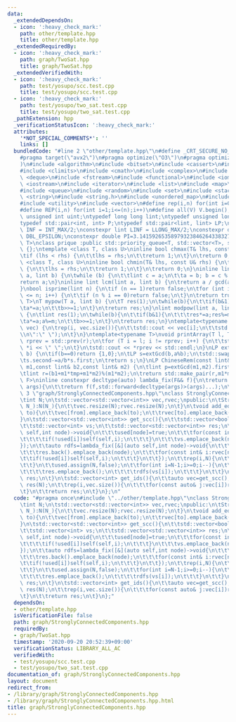 ```yaml
---
data:
  _extendedDependsOn:
  - icon: ':heavy_check_mark:'
    path: other/template.hpp
    title: other/template.hpp
  _extendedRequiredBy:
  - icon: ':heavy_check_mark:'
    path: graph/TwoSat.hpp
    title: graph/TwoSat.hpp
  _extendedVerifiedWith:
  - icon: ':heavy_check_mark:'
    path: test/yosupo/scc.test.cpp
    title: test/yosupo/scc.test.cpp
  - icon: ':heavy_check_mark:'
    path: test/yosupo/two_sat.test.cpp
    title: test/yosupo/two_sat.test.cpp
  _pathExtension: hpp
  _verificationStatusIcon: ':heavy_check_mark:'
  attributes:
    '*NOT_SPECIAL_COMMENTS*': ''
    links: []
  bundledCode: "#line 2 \"other/template.hpp\"\n#define _CRT_SECURE_NO_WARNINGS\n\
    #pragma target(\"avx2\")\n#pragma optimize(\"O3\")\n#pragma optimize(\"unroll-loops\"\
    )\n#include <algorithm>\n#include <bitset>\n#include <cassert>\n#include <cfloat>\n\
    #include <climits>\n#include <cmath>\n#include <complex>\n#include <ctime>\n#include\
    \ <deque>\n#include <fstream>\n#include <functional>\n#include <iomanip>\n#include\
    \ <iostream>\n#include <iterator>\n#include <list>\n#include <map>\n#include <memory>\n\
    #include <queue>\n#include <random>\n#include <set>\n#include <stack>\n#include\
    \ <string>\n#include <string.h>\n#include <unordered_map>\n#include <unordered_set>\n\
    #include <utility>\n#include <vector>\n#define rep(i,n) for(int i=0;i<(n);i++)\n\
    #define REP(i,n) for(int i=1;i<=(n);i++)\n#define all(V) V.begin(),V.end()\ntypedef\
    \ unsigned int uint;\ntypedef long long lint;\ntypedef unsigned long long ulint;\n\
    typedef std::pair<int, int> P;\ntypedef std::pair<lint, lint> LP;\nconstexpr int\
    \ INF = INT_MAX/2;\nconstexpr lint LINF = LLONG_MAX/2;\nconstexpr double eps =\
    \ DBL_EPSILON;\nconstexpr double PI=3.141592653589793238462643383279;\ntemplate<class\
    \ T>\nclass prique :public std::priority_queue<T, std::vector<T>, std::greater<T>>\
    \ {};\ntemplate <class T, class U>\ninline bool chmax(T& lhs, const U& rhs) {\n\
    \tif (lhs < rhs) {\n\t\tlhs = rhs;\n\t\treturn 1;\n\t}\n\treturn 0;\n}\ntemplate\
    \ <class T, class U>\ninline bool chmin(T& lhs, const U& rhs) {\n\tif (lhs > rhs)\
    \ {\n\t\tlhs = rhs;\n\t\treturn 1;\n\t}\n\treturn 0;\n}\ninline lint gcd(lint\
    \ a, lint b) {\n\twhile (b) {\n\t\tlint c = a;\n\t\ta = b; b = c % b;\n\t}\n\t\
    return a;\n}\ninline lint lcm(lint a, lint b) {\n\treturn a / gcd(a, b) * b;\n\
    }\nbool isprime(lint n) {\n\tif (n == 1)return false;\n\tfor (int i = 2; i * i\
    \ <= n; i++) {\n\t\tif (n % i == 0)return false;\n\t}\n\treturn true;\n}\ntemplate<typename\
    \ T>\nT mypow(T a, lint b) {\n\tT res(1);\n\twhile(b){\n\t\tif(b&1)res*=a;\n\t\
    \ta*=a;\n\t\tb>>=1;\n\t}\n\treturn res;\n}\nlint modpow(lint a, lint b, lint m)\
    \ {\n\tlint res(1);\n\twhile(b){\n\t\tif(b&1){\n\t\t\tres*=a;res%=m;\n\t\t}\n\t\
    \ta*=a;a%=m;\n\t\tb>>=1;\n\t}\n\treturn res;\n}\ntemplate<typename T>\nvoid printArray(std::vector<T>&\
    \ vec) {\n\trep(i, vec.size()){\n\t\tstd::cout << vec[i];\n\t\tstd::cout<<(i==(int)vec.size()-1?\"\
    \\n\":\" \");\n\t}\n}\ntemplate<typename T>\nvoid printArray(T l, T r) {\n\tT\
    \ rprev = std::prev(r);\n\tfor (T i = l; i != rprev; i++) {\n\t\tstd::cout <<\
    \ *i << \" \";\n\t}\n\tstd::cout << *rprev << std::endl;\n}\nLP extGcd(lint a,lint\
    \ b) {\n\tif(b==0)return {1,0};\n\tLP s=extGcd(b,a%b);\n\tstd::swap(s.first,s.second);\n\
    \ts.second-=a/b*s.first;\n\treturn s;\n}\nLP ChineseRem(const lint& b1,const lint&\
    \ m1,const lint& b2,const lint& m2) {\n\tlint p=extGcd(m1,m2).first;\n\tlint tmp=(b2-b1)*p%m2;\n\
    \tlint r=(b1+m1*tmp+m1*m2)%(m1*m2);\n\treturn std::make_pair(r,m1*m2);\n}\ntemplate<typename\
    \ F>\ninline constexpr decltype(auto) lambda_fix(F&& f){\n\treturn [f=std::forward<F>(f)](auto&&...\
    \ args){\n\t\treturn f(f,std::forward<decltype(args)>(args)...);\n\t};\n}\n#line\
    \ 3 \"graph/StronglyConnectedComponents.hpp\"\nclass StronglyConnectedComponents{\n\
    \tint N;\n\tstd::vector<std::vector<int>> vec,rvec;\npublic:\n\tStronglyConnectedComponents(int\
    \ N_):N(N_){\n\t\tvec.resize(N);rvec.resize(N);\n\t}\n\tvoid add_edge(int from,int\
    \ to){\n\t\tvec[from].emplace_back(to);\n\t\trvec[to].emplace_back(from);\n\t\
    }\n\tstd::vector<std::vector<int>> get_scc(){\n\t\tstd::vector<bool> used(N);\n\
    \t\tstd::vector<int> vs;\n\t\tstd::vector<std::vector<int>> res;\n\t\tauto dfs=lambda_fix([&](auto\
    \ self,int node)->void{\n\t\t\tused[node]=true;\n\t\t\tfor(const int& i:vec[node]){\n\
    \t\t\t\tif(!used[i])self(self,i);\n\t\t\t}\n\t\t\tvs.emplace_back(node);\n\t\t\
    });\n\t\tauto rdfs=lambda_fix([&](auto self,int node)->void{\n\t\t\tused[node]=true;\n\
    \t\t\tres.back().emplace_back(node);\n\t\t\tfor(const int& i:rvec[node]){\n\t\t\
    \t\tif(!used[i])self(self,i);\n\t\t\t}\n\t\t});\n\t\trep(i,N){\n\t\t\tif(!used[i])dfs(i);\n\
    \t\t}\n\t\tused.assign(N,false);\n\t\tfor(int i=N-1;i>=0;i--){\n\t\t\tif(!used[vs[i]]){\n\
    \t\t\t\tres.emplace_back();\n\t\t\t\trdfs(vs[i]);\n\t\t\t}\n\t\t}\n\t\treturn\
    \ res;\n\t}\n\tstd::vector<int> get_ids(){\n\t\tauto vec=get_scc();\n\t\tstd::vector<int>\
    \ res(N);\n\t\trep(i,vec.size()){\n\t\t\tfor(const auto& j:vec[i])res[j]=i;\n\t\
    \t}\n\t\treturn res;\n\t}\n};\n"
  code: "#pragma once\n#include \"../other/template.hpp\"\nclass StronglyConnectedComponents{\n\
    \tint N;\n\tstd::vector<std::vector<int>> vec,rvec;\npublic:\n\tStronglyConnectedComponents(int\
    \ N_):N(N_){\n\t\tvec.resize(N);rvec.resize(N);\n\t}\n\tvoid add_edge(int from,int\
    \ to){\n\t\tvec[from].emplace_back(to);\n\t\trvec[to].emplace_back(from);\n\t\
    }\n\tstd::vector<std::vector<int>> get_scc(){\n\t\tstd::vector<bool> used(N);\n\
    \t\tstd::vector<int> vs;\n\t\tstd::vector<std::vector<int>> res;\n\t\tauto dfs=lambda_fix([&](auto\
    \ self,int node)->void{\n\t\t\tused[node]=true;\n\t\t\tfor(const int& i:vec[node]){\n\
    \t\t\t\tif(!used[i])self(self,i);\n\t\t\t}\n\t\t\tvs.emplace_back(node);\n\t\t\
    });\n\t\tauto rdfs=lambda_fix([&](auto self,int node)->void{\n\t\t\tused[node]=true;\n\
    \t\t\tres.back().emplace_back(node);\n\t\t\tfor(const int& i:rvec[node]){\n\t\t\
    \t\tif(!used[i])self(self,i);\n\t\t\t}\n\t\t});\n\t\trep(i,N){\n\t\t\tif(!used[i])dfs(i);\n\
    \t\t}\n\t\tused.assign(N,false);\n\t\tfor(int i=N-1;i>=0;i--){\n\t\t\tif(!used[vs[i]]){\n\
    \t\t\t\tres.emplace_back();\n\t\t\t\trdfs(vs[i]);\n\t\t\t}\n\t\t}\n\t\treturn\
    \ res;\n\t}\n\tstd::vector<int> get_ids(){\n\t\tauto vec=get_scc();\n\t\tstd::vector<int>\
    \ res(N);\n\t\trep(i,vec.size()){\n\t\t\tfor(const auto& j:vec[i])res[j]=i;\n\t\
    \t}\n\t\treturn res;\n\t}\n};"
  dependsOn:
  - other/template.hpp
  isVerificationFile: false
  path: graph/StronglyConnectedComponents.hpp
  requiredBy:
  - graph/TwoSat.hpp
  timestamp: '2020-09-20 20:52:39+09:00'
  verificationStatus: LIBRARY_ALL_AC
  verifiedWith:
  - test/yosupo/scc.test.cpp
  - test/yosupo/two_sat.test.cpp
documentation_of: graph/StronglyConnectedComponents.hpp
layout: document
redirect_from:
- /library/graph/StronglyConnectedComponents.hpp
- /library/graph/StronglyConnectedComponents.hpp.html
title: graph/StronglyConnectedComponents.hpp
---
```

